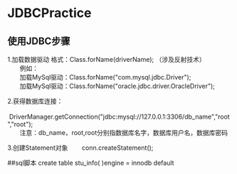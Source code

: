 # JDBCPractice
##  使用JDBC步骤
1.加载数据驱动  格式：Class.forName(driverName); （涉及反射技术）  
&#160; &#160; &#160; &#160;例如：  
&#160; &#160; &#160; &#160;加载MySql驱动：Class.forName("com.mysql.jdbc.Driver");  
&#160; &#160; &#160; &#160;加载MySql驱动：Class.forName("oracle.jdbc.driver.OracleDriver");  

2.获得数据库连接：  
&#160; &#160; &#160; &#160;DriverManager.getConnection("jdbc:mysql://127.0.0.1:3306/db_name","root","root");   
&#160; &#160; &#160; &#160;注意：db_name，root,root分别指数据库名字，数据库用户名，数据库密码


3.创建Statement对象
&#160; &#160; &#160; &#160;conn.createStatement();



##sql脚本
		create table stu_info(
		)engine = innodb default



